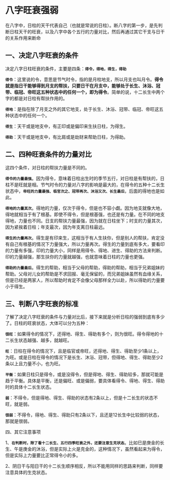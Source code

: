 # 八字旺衰强弱

在八字中，日柱的天干代表自己（也就是常说的日柱）。断八字的第一步，是先判断日柱天干的旺衰，以及八字中各个五行的力量对比，然后再通过其它干支与日干的关系作用来断命

## 一、决定八字旺衰的条件     
决定八字日柱旺衰的条件，主要是四条：**`得令，得地，得生，得助`**

**`得令`**：这里说的令，意思是节气时令，指的是月柱地支，所以月支也叫月令。**得令就是指日干能够得到月支的帮扶，只要日干在月支中，能够处于长生、沐浴、冠带、临冠、帝旺这五种状态中的任何一个，即为得令**。简单的说，十二长生中两个字的都是对日柱有帮扶作用的。

**`得地`**：是指在除了月支之外的其它地支，处于长生、沐浴、冠带、临冠、帝旺这五种状态中的任何一个。

**`得生`**：天干或是地支中，有正印或是偏印来生扶日柱，为得生。

**`得助`**：天干或是地支中，有比肩或是劫财来帮助日柱，为得助。

## 二、四种旺衰条件的力量对比

这四个条件，对日柱的帮扶力量是不同的。

**`得令的力量最强`**。因为得令，意味着日柱出生时的季节五行，对日柱是有帮扶的，日柱不是旺就是相。节气时令的力量对八字的影响是最大的，在得令的五种十二长生状态中，**`帝旺的力量最强、临官次之、冠带再次、沐浴又次、长生最后`**，后面的得地也是如此。

**`得地的力量其次`**。得地的力量，仅次于得令，但是也不容小觑。因为地支就像大地，得地就相当于有了根基。即使不得令，但是根基强，也还是有力量。在不同的地支得地，力量也不同。日支的帮扶力量最强，因为就在日柱坐下；时支的力量其次，因为紧挨着日柱；年支最次，因为年支离日柱最远。

**`得生的力量再次`**。得生是有印来生，这相当于有人生扶你，但是别人的帮扶，肯定没有自己有根基的情况下力量强大，所以力量再次。得生的力量到底有多大，要看印的力量有多强，印的力量大小，同样是用得令、得地、进生、得助的方法来判断。印的力量越强，那生扶你的力量就越强，也就意味着日柱的力量也更强。

**`得助的力量最后`**。得生的帮助，相当于父母的帮助，得助的帮助，相当于兄弟姐妹的帮助。父母对儿女的帮助是不求回报、毫无保留的，而兄弟姐妹虽然有血缘关系，但是已经是两家人，所以帮助时肯定不会像父母那样全力以赴，所以得助的力量要小于得生。

## 三、判断八字旺衰的标准

了解了决定八字旺衰的条件与力量对比后，接下来就是分析日柱的强弱到底有多少了。日柱的旺衰状态，大体可以分为五种：

**`很旺`**：如果得令的情况下，还得地、得生、得助有多个，则为很旺。得令得地的十二长生状态越强、越多，就越旺。

**`旺`**：日柱在得令的情况下，且是临官或帝旺，还得地、得生、得助至少1条以上，为旺。或是日柱在得令的情况下是长生、沐浴、冠带，但得地、得生、得助至少2条以上且力量不小，也为旺。

**`平衡`**：如果日柱只是得令，或是没得令，但是得地、得生、得助较多，那就可能是趋于平衡。具体是平衡，还是偏旺、或是偏弱，要具体看得令、得地、得生、得助时的具体十二长生状态。

**`弱`**：不得令，但是得地、得生、得助的状态有2条以上，但是十二长生的状态不旺，就是弱。

**`很弱`**：不得令，得地、得生、得助只有2条以下，且还是12长生中比较弱的状态，那就是很弱。

四、其它注意事项

1、**`在判断时，除了看十二长生、五行四季旺衰之外，还要注意生克状态`**。比如巳是庚金的长生、午是庚金的沐浴，但是实际上火是克金的，这种情况下，虽然看起来为得令，但是实际上力量要比正常得令小的多。

2、阴日干与阳日干的十二长生顺序相反，所以不能用同样的思路来判断，同样要注意具体的生克状态。

